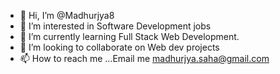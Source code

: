 - 👋 Hi, I’m @Madhurjya8
- 👀 I’m interested in Software Development jobs
- 🌱 I’m currently learning Full Stack Web Development.
- 💞️ I’m looking to collaborate on Web dev projects
- 📫 How to reach me ...Email me madhurjya.saha@gmail.com

<!---
Madhurjya8/Madhurjya8 is a ✨ special ✨ repository because its `README.md` (this file) appears on your GitHub profile.
You can click the Preview link to take a look at your changes.
--->
